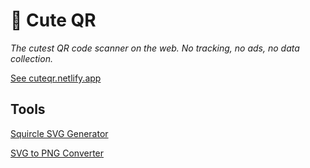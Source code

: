 # 🥒 Cute QR

_The cutest QR code scanner on the web. No tracking, no ads, no data collection._

[See cuteqr.netlify.app](https://cuteqr.netlify.app)

## Tools

[Squircle SVG Generator](https://alexdeplov.github.io/squircle-svg-generator/)

[SVG to PNG Converter](https://cloudconvert.com/)

